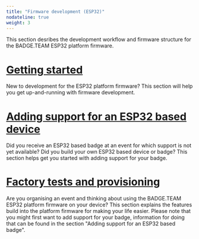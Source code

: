 ```yaml
---
title: "Firmware development (ESP32)"
nodateline: true
weight: 3
---
```


This section desribes the development workflow and firmware structure for the BADGE.TEAM ESP32 platform firmware.

# [<i class="fa fa-code" aria-hidden="true"></i> Getting started](getting-started)
New to development for the ESP32 platform firmware? This section will help you get up-and-running with firmware development.

# [<i class="fa fa-plus-circle" aria-hidden="true"></i> Adding support for an ESP32 based device](adding-support)

Did you receive an ESP32 based badge at an event for which support is not yet available? Did you build your own ESP32 based device or badge? This section helps get you started with adding support for your badge.

# [<i class="fa fa-industry" aria-hidden="true"></i> Factory tests and provisioning](factory)

Are you organising an event and thinking about using the BADGE.TEAM ESP32 platform firmware on your device? This section explains the features build into the platform firmware for making your life easier.
Please note that you might first want to add support for your badge, information for doing that can be found in the section "Adding support for an ESP32 based badge".
